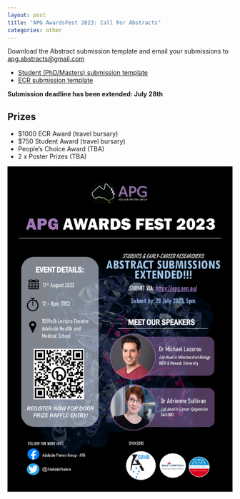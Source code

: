 ```yaml
---
layout: post
title: "APG AwardsFest 2023: Call For Abstracts"
categories: other
---
```


Download the Abstract submission template and email your submissions to [apg.abstracts@gmail.com](mailto:apg.abstracts@gmail.com)

 - [Student (PhD/Masters) submission template][1]
 - [ECR submission template][2]

__Submission deadline has been extended: July 28th__

## Prizes

 - $1000 ECR Award (travel bursary)
 - $750 Student Award (travel bursary)
 - People’s Choice Award (TBA)
 - 2 x Poster Prizes (TBA)

![](/assets/images/2023_awardsfest_cfa2.png)


[1]:/assets/docs/StudentAwardsTemplate.docx

[2]:/assets/docs/TemplateECR.docx